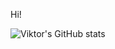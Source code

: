 Hi!

![Viktor's GitHub stats](https://github-readme-stats.vercel.app/api?username=dreddsa5dies&count_private=true)
